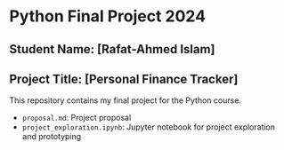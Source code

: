 # Python Final Project 2024
## Student Name: [Rafat-Ahmed Islam]
## Project Title: [Personal Finance Tracker]
This repository contains my final project for the Python course.
- `proposal.md`: Project proposal
- `project_exploration.ipynb`: Jupyter notebook for project exploration and prototyping